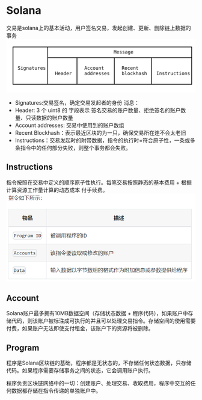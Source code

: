 # Solana
交易是solana上的基本活动，用户签名交易，发起创建、更新、删除链上数据的事务
![](picture/tx.png)
- Signatures:交易签名，确定交易发起者的身份
消息：
- Header: 3 个 uint8 的 字段表示 签名交易的账户数量、拒绝签名的账户数量、只读数据的账户数量
- Account addresses: 交易中使用到的账户数组
- Recent Blockhash：表示最近区块的为一只，确保交易所在连不会太老旧
- Instructions：交易发起时的附带数据，指令的执行时=符合原子性，一条或多条指令中的任何部分失败，则整个事务都会失败。

## Instructions
指令按照在交易中定义的顺序原子性执行。每笔交易按照静态的基本费用 + 根据计算资源工作量计算的动态成本 付手续费。
![](picture/instruction.png)

## Account
Solana账户最多拥有10MB数据空间（存储状态数据 + 程序代码），如果账户中存储代码，则该账户被标注成可执行的并且可以处理交易指令。存储空间的使用需要付费，如果账户无法即使支付租金，该账户下的资源将被删除。

## Program
程序是Solana区块链的基础，程序都是无状态的，不存储任何状态数据，只存储代码。如果程序需要存储事务之间的状态，它会调用账户执行。

程序负责区块链网络中的一切：创建账户、处理交易、收取费用，程序中交互的任何数据都存储在指令传递的单独账户中。
